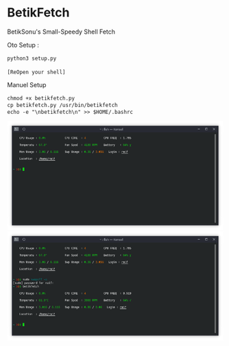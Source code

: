 # BetikFetch
BetikSonu's Small-Speedy Shell Fetch


Oto Setup :

    python3 setup.py
 
    [ReOpen your shell]

Manuel Setup 

    chmod +x betikfetch.py
    cp betikfetch.py /usr/bin/betikfetch
    echo -e "\nbetikfetch\n" >> $HOME/.bashrc
    
    
<img src="https://github.com/BetikSonu/BetikFetch/blob/master/images/example_1.png">

<img src="https://github.com/BetikSonu/BetikFetch/blob/master/images/example_2.png">
